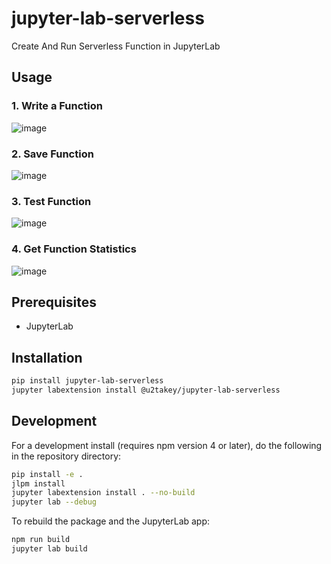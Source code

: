 # jupyter-lab-serverless

Create And Run Serverless Function in JupyterLab

## Usage
### 1. Write a Function
![image](/doc/1.png)

### 2. Save Function
![image](/doc/2.png)

### 3. Test Function
![image](/doc/3.png)

### 4. Get Function Statistics
![image](/doc/4.png)

## Prerequisites

* JupyterLab

## Installation

```bash
pip install jupyter-lab-serverless
jupyter labextension install @u2takey/jupyter-lab-serverless
```

## Development

For a development install (requires npm version 4 or later), do the following in the repository directory:

```bash
pip install -e .
jlpm install
jupyter labextension install . --no-build
jupyter lab --debug
```

To rebuild the package and the JupyterLab app:

```bash
npm run build
jupyter lab build
```

